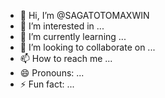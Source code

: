 - 👋 Hi, I’m @SAGATOTOMAXWIN
- 👀 I’m interested in ...
- 🌱 I’m currently learning ...
- 💞️ I’m looking to collaborate on ...
- 📫 How to reach me ...
- 😄 Pronouns: ...
- ⚡ Fun fact: ...

<!---
SAGATOTOMAXWIN/SAGATOTOMAXWIN is a ✨ special ✨ repository because its `README.md` (this file) appears on your GitHub profile.
You can click the Preview link to take a look at your changes. https://taxicanthogiatot.com/
--->
